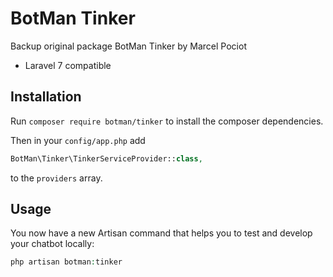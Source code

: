 # BotMan Tinker

Backup original package BotMan Tinker by Marcel Pociot

* Laravel 7 compatible


## Installation

Run `composer require botman/tinker` to install the composer dependencies.

Then in your `config/app.php` add

```php
BotMan\Tinker\TinkerServiceProvider::class,
```

to the `providers` array.

## Usage

You now have a new Artisan command that helps you to test and develop your chatbot locally:

```php
php artisan botman:tinker
```
